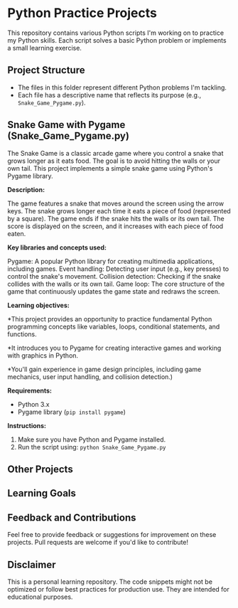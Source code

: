 # Python Practice Projects

This repository contains various Python scripts I'm working on to practice my Python skills. Each script solves a basic Python problem or implements a small learning exercise.

## Project Structure

* The files in this folder represent different Python problems I'm tackling.
* Each file has a descriptive name that reflects its purpose (e.g., `Snake_Game_Pygame.py`).

## Snake Game with Pygame (Snake_Game_Pygame.py)

The Snake Game is a classic arcade game where you control a snake that grows longer as it eats food. The goal is to avoid hitting the walls or your own tail. This project implements a simple snake game using Python's Pygame library.

**Description:**

The game features a snake that moves around the screen using the arrow keys. The snake grows longer each time it eats a piece of food (represented by a square). The game ends if the snake hits the walls or its own tail. The score is displayed on the screen, and it increases with each piece of food eaten.

**Key libraries and concepts used:**

Pygame: A popular Python library for creating multimedia applications, including games.
Event handling: Detecting user input (e.g., key presses) to control the snake's movement.
Collision detection: Checking if the snake collides with the walls or its own tail.
Game loop: The core structure of the game that continuously updates the game state and redraws the screen.

**Learning objectives:**

*This project provides an opportunity to practice fundamental Python programming concepts like variables, loops, conditional statements, and functions.

*It introduces you to Pygame for creating interactive games and working with graphics in Python.

*You'll gain experience in game design principles, including game mechanics, user input handling, and collision detection.)

**Requirements:**

* Python 3.x
* Pygame library (`pip install pygame`)

**Instructions:**

1. Make sure you have Python and Pygame installed.
2. Run the script using:  `python Snake_Game_Pygame.py`


## Other Projects



## Learning Goals



## Feedback and Contributions

Feel free to provide feedback or suggestions for improvement on these projects. Pull requests are welcome if you'd like to contribute!

## Disclaimer

This is a personal learning repository. The code snippets might not be optimized or follow best practices for production use. They are intended for educational purposes.
